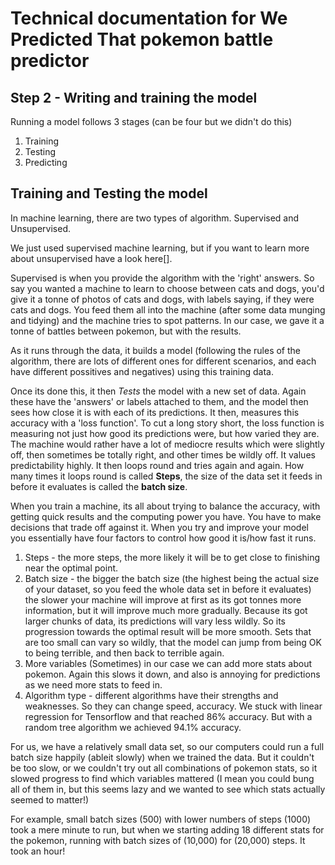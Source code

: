 # Technical documentation for We Predicted That pokemon battle predictor

## Step 2 - Writing and training the model








Running a model follows 3 stages (can be four but we didn't do this)

1) Training 
2) Testing
3) Predicting



## Training and Testing the model 

In machine learning, there are two types of algorithm. Supervised and Unsupervised.

We just used supervised machine learning, but if you want to learn more about unsupervised have a look here[]. 

Supervised is when you provide the algorithm with the 'right' answers. So say you wanted a machine to learn to choose between cats and dogs, you'd give it a tonne of photos of cats and dogs, with labels saying, if they were cats and dogs. You feed them all into the machine (after some data munging and tidying) and the machine tries to spot patterns. In our case, we gave it a tonne of battles between pokemon, but with the results. 

As it runs through the data, it builds a model (following the rules of the algorithm, there are lots of different ones for different scenarios, and each have different possitives and negatives) using this training data.

Once its done this, it then *Tests* the model with a new set of data. Again these have the 'answers' or labels attached to them, and the model then sees how close it is with each of its predictions. It then, measures this accuracy with a 'loss function'. To cut a long story short, the loss function is measuring not just how good its predictions were, but how varied they are. The machine would rather have a lot of mediocre results which were slightly off, then sometimes be totally right, and other times be wildly off. It values predictability highly. It then loops round and tries again and again. How many times it loops round is called **Steps**, the size of the data set it feeds in before it evaluates is called the **batch size**.

When you train a machine, its all about trying to balance the accuracy, with getting quick results and the computing power you have. You have to make decisions that trade off against it. When you try and improve your model you essentially have four factors to control how good it is/how fast it runs. 

1) Steps - the more steps, the more likely it will be to get close to finishing near the optimal point. 
2) Batch size - the bigger the batch size (the highest being the actual size of your dataset, so you feed the whole data set in before it evaluates) the slower your machine will improve at first as its got tonnes more information, but it will improve much more gradually. Because its got larger chunks of data, its predictions will vary less wildly. So its progression towards the optimal result will be more smooth. Sets that are too small can vary so wildly, that the model can jump from being OK to being terrible, and then back to terrible again. 
3) More variables (Sometimes) in our case we can add more stats about pokemon. Again this slows it down, and also is annoying for predictions as we need more stats to feed in. 
4) Algorithm type - different algorithms have their strengths and weaknesses. So they can change speed, accuracy. We stuck with linear regression for Tensorflow and that reached 86% accuracy. But with a random tree algorithm we achieved 94.1% accuracy.  

For us, we have a relatively small data set, so our computers could run a full batch size happily (ableit slowly) when we trained the data. But it couldn't be too slow, or we couldn't try out all combinations of pokemon stats, so it slowed progress to find which variables mattered (I mean you could bung all of them in, but this seems lazy and we wanted to see which stats actually seemed to matter!)

For example, small batch sizes (500) with lower numbers of steps (1000) took a mere minute to run, but when we starting adding 18 different stats for the pokemon, running with batch sizes of (10,000) for (20,000) steps. It took an hour! 



